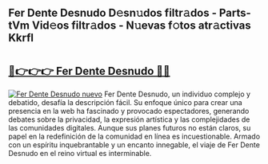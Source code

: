 ## Fer Dente Desnudo D𝚎sn𝚞dos filtr𝚊dos - Parts-tVm Vid𝚎os filtr𝚊dos - N𝚞evas f𝚘tos atr𝚊ctivas Kkrfl

# <h2><a href="http://mbc19g.tromn.icu/?c=Fer+Dente+Desnudo">🔗👉👉👉 Fer Dente Desnudo 🔗🔗</a></h2>

[![Fer Dente Desnudo nuevo](https://i.imgur.com/pEAQMta.gif)](http://mbc19g.tromn.icu/?c=Fer+Dente+Desnudo)
Fer Dente Desnudo, un individuo complejo y debatido, desafía la descripción fácil. Su enfoque único para crear una presencia en la web ha fascinado y provocado espectadores, generando debates sobre la privacidad, la expresión artística y las complejidades de las comunidades digitales. Aunque sus planes futuros no están claros, su papel en la redefinición de la comunidad en línea es incuestionable. Armado con un espíritu inquebrantable y un encanto innegable, el viaje de Fer Dente Desnudo en el reino virtual es interminable.
